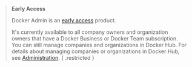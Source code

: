 > **Early Access**
>
> Docker Admin is an [early access](/release-lifecycle#early-access-ea) product.
>
> It's currently available to all company owners and organization owners that have a Docker Business or Docker Team subscription. You can still manage companies and organizations in Docker Hub. For details about managing companies or organizations in Docker Hub, see [Administration](/docker-hub/admin-overview/).
{ .restricted }